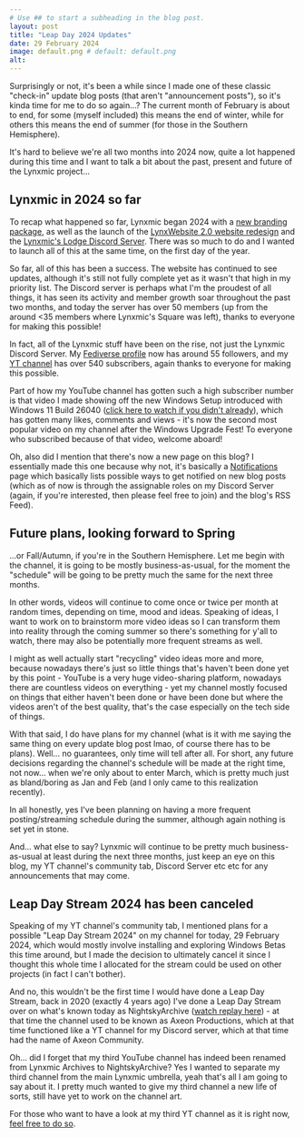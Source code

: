 ```yaml
---
# Use ## to start a subheading in the blog post.
layout: post
title: "Leap Day 2024 Updates"
date: 29 February 2024
image: default.png # default: default.png
alt:
---
```


Surprisingly or not, it's been a while since I made one of these classic "check-in" update blog posts (that aren't "announcement posts"), so it's kinda time for me to do so again...? The current month of February is about to end, for some (myself included) this means the end of winter, while for others this means the end of summer (for those in the Southern Hemisphere).

It's hard to believe we're all two months into 2024 now, quite a lot happened during this time and I want to talk a bit about the past, present and future of the Lynxmic project...

## Lynxmic in 2024 so far
To recap what happened so far, Lynxmic began 2024 with a [new branding package][1], as well as the launch of the [LynxWebsite 2.0 website redesign][2] and the [Lynxmic's Lodge Discord Server][3]. There was so much to do and I wanted to launch all of this at the same time, on the first day of the year.

So far, all of this has been a success. The website has continued to see updates, although it's still not fully complete yet as it wasn't that high in my priority list. The Discord server is perhaps what I'm the proudest of all things, it has seen its activity and member growth soar throughout the past two months, and today the server has over 50 members (up from the around <35 members where Lynxmic's Square was left), thanks to everyone for making this possible!

In fact, all of the Lynxmic stuff have been on the rise, not just the Lynxmic Discord Server. My [Fediverse profile][4] now has around 55 followers, and my [YT channel][5] has over 540 subscribers, again thanks to everyone for making this possible.

Part of how my YouTube channel has gotten such a high subscriber number is that video I made showing off the new Windows Setup introduced with Windows 11 Build 26040 ([click here to watch if you didn't already][6]), which has gotten many likes, comments and views - it's now the second most popular video on my channel after the Windows Upgrade Fest! To everyone who subscribed because of that video, welcome aboard!

Oh, also did I mention that there's now a new page on this blog? I essentially made this one because why not, it's basically a [Notifications][7] page which basically lists possible ways to get notified on new blog posts (which as of now is through the assignable roles on my Discord Server (again, if you're interested, then please feel free to join) and the blog's RSS Feed).

## Future plans, looking forward to Spring
...or Fall/Autumn, if you're in the Southern Hemisphere. Let me begin with the channel, it is going to be mostly business-as-usual, for the moment the "schedule" will be going to be pretty much the same for the next three months.

In other words, videos will continue to come once or twice per month at random times, depending on time, mood and ideas. Speaking of ideas, I want to work on to brainstorm more video ideas so I can transform them into reality through the coming summer so there's something for y'all to watch, there may also be potentially more frequent streams as well.

I might as well actually start "recycling" video ideas more and more, because nowadays there's just so little things that's haven't been done yet by this point - YouTube is a very huge video-sharing platform, nowadays there are countless videos on everything - yet my channel mostly focused on things that either haven't been done or have been done but where the videos aren't of the best quality, that's the case especially on the tech side of things.

With that said, I do have plans for my channel (what is it with me saying the same thing on every update blog post lmao, of course there has to be plans). Well... no guarantees, only time will tell after all. For short, any future decisions regarding the channel's schedule will be made at the right time, not now... when we're only about to enter March, which is pretty much just as bland/boring as Jan and Feb (and I only came to this realization recently).

In all honestly, yes I've been planning on having a more frequent posting/streaming schedule during the summer, although again nothing is set yet in stone.

And... what else to say? Lynxmic will continue to be pretty much business-as-usual at least during the next three months, just keep an eye on this blog, my YT channel's community tab, Discord Server etc etc for any announcements that may come.

## Leap Day Stream 2024 has been canceled
Speaking of my YT channel's community tab, I mentioned plans for a possible "Leap Day Stream 2024" on my channel for today, 29 February 2024, which would mostly involve installing and exploring Windows Betas this time around, but I made the decision to ultimately cancel it since I thought this whole time I allocated for the stream could be used on other projects (in fact I can't bother).

And no, this wouldn't be the first time I would have done a Leap Day Stream, back in 2020 (exactly 4 years ago) I've done a Leap Day Stream over on what's known today as NightskyArchive ([watch replay here][8]) - at that time the channel used to be known as Axeon Productions, which at that time functioned like a YT channel for my Discord server, which at that time had the name of Axeon Community.

Oh... did I forget that my third YouTube channel has indeed been renamed from Lynxmic Archives to NightskyArchive? Yes I wanted to separate my third channel from the main Lynxmic umbrella, yeah that's all I am going to say about it. I pretty much wanted to give my third channel a new life of sorts, still have yet to work on the channel art.

For those who want to have a look at my third YT channel as it is right now, [feel free to do so][9].

[1]: /2024-01-01-happy-new-year-whats-next-lynxmic.md
[2]: https://lynxmic.github.io
[3]: https://lynxmic.github.io/discord
[4]: https://wetdry.world/@lynxmic
[5]: https://youtube.com/lynxmic
[6]: https://youtu.be/t5qvvHSPOvI
[7]: /notifications
[8]: https://www.youtube.com/live/hzyS_-TW7DM
[9]: https://youtube.com/@nightskyarchive
